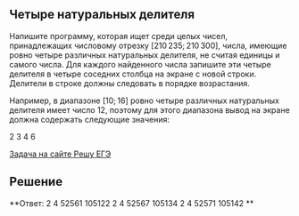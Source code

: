 ## Четыре натуральных делителя

Напишите программу, которая ищет среди целых чисел, принадлежащих числовому отрезку [210 235; 210 300], числа, имеющие ровно четыре различных натуральных делителя, не считая единицы и самого числа. Для каждого найденного числа запишите эти четыре делителя в четыре соседних столбца на экране с новой строки. Делители в строке должны следовать в порядке возрастания.

Например, в диапазоне [10; 16] ровно четыре различных натуральных делителя имеет число 12, поэтому для этого диапазона вывод на экране должна содержать следующие значения:

2 3 4 6

[Задача на сайте Решу ЕГЭ](https://inf-ege.sdamgia.ru/problem?id=27851)

## Решение

**Ответ:
2 4 52561 105122
2 4 52567 105134
2 4 52571 105142
**